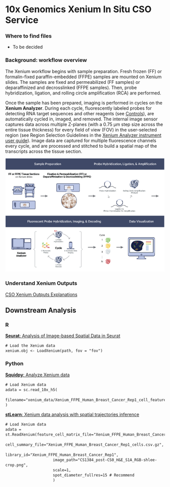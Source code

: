 # 10x Genomics Xenium In Situ CSO Service

### Where to find files

- To be decided

### Background: workflow overview

The Xenium workflow begins with sample preparation. Fresh frozen (FF) or formalin-fixed paraffin-embedded (FFPE) samples are mounted on Xenium slides. The samples are fixed and permeabilized (FF samples) or deparaffinized and decrosslinked (FFPE samples). Then, probe hybridization, ligation, and rolling circle amplification (RCA) are performed.

Once the sample has been prepared, imaging is performed in cycles on the **Xenium Analyzer**. During each cycle, fluorescently labeled probes for detecting RNA target sequences and other reagents (see [Controls](https://www.10xgenomics.com/support/in-situ-gene-expression/documentation/steps/onboard-analysis/xenium-algorithms-overview#qvs)), are automatically cycled in, imaged, and removed. The internal image sensor captures data across multiple Z-planes (with a 0.75 μm step size across the entire tissue thickness) for every field of view (FOV) in the user-selected region (see Region Selection Guidelines in the [Xenium Analyzer instrument user guide](https://www.10xgenomics.com/support/in-situ-gene-expression/documentation/instruments/xenium-analyzer/xenium-analyzer-user-guide)). Image data are captured for multiple fluorescence channels every cycle, and are processed and stitched to build a spatial map of the transcripts across the tissue section.

![overview](https://github.com/Margery0011/Xenium_CSO_Service/blob/main/Figures/Screenshot%202023-12-14%20at%209.31.43%20AM.png?ra3=true)

### Understand Xenium Outputs

[CSO Xenium Outputs Explanations](https://github.com/Margery0011/Xenium_CSO_Service/blob/main/Xenium_output.md)

## Downstream Analysis

### R

[**Seurat**: Analysis of Image-based Spatial Data in Seurat](https://satijalab.org/seurat/articles/spatial_vignette_2)

```
# Load the Xenium data
xenium.obj <- LoadXenium(path, fov = "fov")
```

### Python

[**Squidpy**: Analyze Xenium data](https://squidpy.readthedocs.io/en/stable/notebooks/tutorials/tutorial_xenium.html)

```
# Load Xenium data
adata = sc.read_10x_h5(
    filename="xenium_data/Xenium_FFPE_Human_Breast_Cancer_Rep1_cell_feature_matrix.h5"
)
```
[**stLearn**: Xenium data analysis with spatial trajectories inference](https://stlearn.readthedocs.io/en/latest/tutorials/Xenium_PSTS.html)

```
# Load Xenium data
adata = st.ReadXenium(feature_cell_matrix_file="Xenium_FFPE_Human_Breast_Cancer_Rep1_cell_feature_matrix.h5",
                     cell_summary_file="Xenium_FFPE_Human_Breast_Cancer_Rep1_cells.csv.gz",
                     library_id="Xenium_FFPE_Human_Breast_Cancer_Rep1",
                     image_path="CS1384_post-CS0_H&E_S1A_RGB-shlee-crop.png",
                     scale=1,
                     spot_diameter_fullres=15 # Recommend
                     )
```